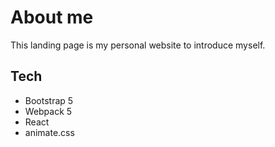 # About me
This landing page is my personal website to introduce myself.

## Tech
- Bootstrap 5
- Webpack 5
- React
- animate.css
